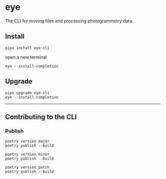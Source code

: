 # eye

The CLI for moving files and processing photogrammetry data. 

## Install

```shell
pipx install eye-cli
```

open a new terminal

```shell
eye --install-completion
```

## Upgrade

```shell
pipx upgrade eye-cli
eye --install-completion
```


---



## Contributing to the CLI



### Publish

```shell
poetry version major
poetry publish --build
```

```shell
poetry version minor
poetry publish --build
```

```shell
poetry version patch
poetry publish --build
```


